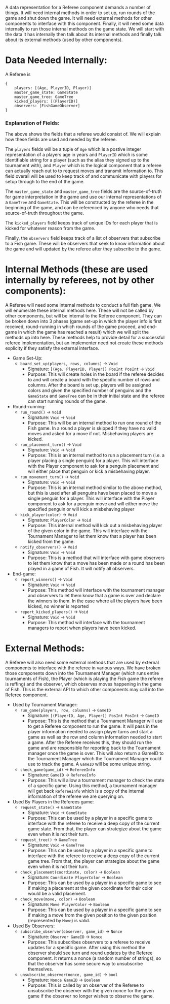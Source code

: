 A data representation for a Referee component demands a number of things. It will
need internal methods in order to set up, run rounds of the game and shut down the game. It will need external methods for other components to interface with this component. Finally, it will need some data internally
to run those internal methods on the game state. We will start with the data it has internally then talk about its internal methods and finally talk about its external methods (used by other components).

# Data Needed Internally:

A Referee is 
```
{
	players: [(Age, PlayerID, Player)]
	master_game_state: GameState
	master_game_tree: GameTree
	kicked_players: [(PlayerID)]
	observers: [FishGameObserver]
}
```
### Explanation of Fields:

The above shows the fields that a referee would consist of. We will explain how these fields are used and needed
by the referee.

The `players` fields will be a tuple of `Age` which is a postive integer representation
of a players age in years and `PlayerID` which is some identifiable string for a player (such as the alias they signed up to the tournament with),
and `Player` which is the logical component that a referee can actually reach out
to to request moves and transmit information to. This field overall will be used to keep track of and communicate with
players for setup through to the end of the game.

The `master_game_state` and `master_game_tree` fields are the source-of-truth for game interpretation in the game and use our internal representations of a `GameTree` and `GameState`. This will be constructed by the referee in the beginning of the game, and can be referenced by anyone who needs that source-of-truth throughout the game.

The `kicked_players` field keeps track of unique IDs for each player that is kicked for whatever reason from the game.

Finally, the `observers` field keeps track of a list of observers that subscribe to a Fish game. These will be observers that seek to know
information about the game and will updated by the referee after they subscribe to the game.


# Internal Methods (these are used internally by referees, not by other components):

A Referee will need some internal methods to conduct a full fish game. We will enumerate these internal methods here. These will
not be called by other components, but will be internal to the Referee component. They can be broken down into 3 phases (game set-up in which the player info is first received, round-running in which rounds of the game proceed, and end-game in which the game has reached a result) which we will split the methods up into here. These methods help to provide detail for a successful referee implementation, but an implementer need not create these methods explicity if they satisfy the external interface. 

- Game Set-Up:
	- `board_set_up(players, rows, columns)` &rarr; `Void`
		- Signature: `[(Age, PlayerID, Player)] PosInt PosInt` &rarr; `Void`
		- Purpose:  This will create holes in the board if the referee decides to and
			  will create a board with the specific number of rows and columns. After the board is set up, players
			  will be assigned colors and given the specified number of penguins and the `GameState` and `GameTree` can be in their
			  initial state and the referee can start running rounds of the game.
- Round-running:
	- `run_round()` &rarr; `Void`
		- Signature: `Void` &rarr; `Void`
		- Purpose: This will be an internal method to run one round of the Fish game. In a round a player
					   is skipped if they have no valid moves and asked for a move if not. Misbehaving players are kicked.
	- `run_placement_turn()` &rarr; `Void`
		- Signature: `Void` &rarr; `Void`
		- Purpose: This is an internal method to run a placement turn (i.e. a player placing a single penguin) for a player.
			  This will interface with the Player component to ask for a penguin placement and will either place that penguin or
			  kick a misbehaving player. 
	- `run_movement_turn()` &rarr; `Void`
		- Signature: `Void` &rarr; `Void`
		- Purpose: This is an internal method similar to the above method, but this is used after all penguins have been placed to 
			  move a single penguin for a player. This will interface with the Player component to ask for a penguin move and will
			  either move the specified penguin or will kick a misbehaving player
	- `kick_player(color)` &rarr; `Void`
		- Signature: `PlayerColor` &rarr; `Void`
		- Purpose: This internal method will kick out a misbehaving player of the given color in the game. This will interface
					   with the Tournament Manager to let them know that a player has been kicked from the game.
	- `notify_observers()` &rarr; `Void`
		- Signature: `Void` &rarr; `Void`
		- Purpose: This is a method that will interface with game observers to let them know that a move has been made or a round has been
					   played in a game of Fish. It will notify all observers.
- End-game:
	- `report_winners()` &rarr; `Void`
		- Signature: `Void` &rarr; `Void`
		- Purpose: This method will interface with the tournament manager and observers to let them know that a game is over and declare
					   the winners to them. In the case where all the players have been kicked, no winner is reported
	- `report_kicked_players()` &rarr; `Void`
		- Signature: `Void` &rarr; `Void`
		- Purpose: This method will interface with the tournament managers to report when players have been kicked.


# External Methods:

A Referee will also need some external methods that are used by external components to interface with the referee in various ways. We have broken those components down into the Tournament Manager (which runs entire tournaments of Fish), the Player (which is playing the Fish game the referee is reffing) and the observer, which observes moves happening in the game of Fish. This is the external API to which other components may call into the Referee component. 

- Used by Tournament Manager:
	- `run_game(players, row, columns)` &rarr; `GameID`
		- Signature: `[(PlayerID, Age, Player)] PosInt PosInt` &rarr; `GameID`
		- Purpose: This is the method that a Tournament Manager will use to get a Referee component to run the game.
					   It will pass in the player information needed to assign player turns and start a game as well as the row and column
					   information needed to start a game. After the Referee receives this, they should run the game and are responsible for reporting
					   back to the Tournament manager once the game is over. This will also return a GameID to the Tournament Manager which the Tournament
					   Manager could use to track the game. A `GameID` will be some unique string.
	- `check_game(game_id)` &rarr; `RefereeInfo`
		- Signature: `GameID` &rarr; `RefereeInfo`
		- Purpose: This will allow a tournament manager to check the state of a specific game. Using this method, a tournament manager will
					   get back `RefereeInfo` which is a copy of the internal information of the referee we are querying on.
- Used By Players in the Referees game:
	- `request_state()` &rarr; `GameState`
		- Signature: `Void` &rarr; `GameState`
		- Purpose: This can be used by a player in a specific game to interface with the referee to receive a deep copy 
					   of the current game state. From that, the player can strategize about the game even when it is not their turn.
	- `request_tree()` &rarr; `GameTree`
		- Signature: `Void` &rarr; `GameTree`
		- Purpose: This can be used by a player in a specific game to interface with the referee to receive a deep copy of the current
					   game tree. From that, the player can strategize about the game even when it is not their turn.
	- `check_placement(coordinate, color)` &rarr; `Boolean`
		- Signature: `Coordinate PlayerColor` &rarr; `Boolean`
		- Purpose: This can be used by a player in a specific game to see if making a placement at the given coordinate for their color would be a valid placement.
	- `check_move(move, color)` &rarr; `Boolean`
		- Signature: `Move PlayerColor` &rarr; `Boolean`
		- Purpose: This can be used by a player in a specific game to see if making a move from the given position to the given position (represented by `Move`) is valid.
- Used By Observers:
	- `subscribe_observer(observer, game_id)` &rarr; `Nonce`
		- Signature: `Observer GameID` &rarr; `Nonce`
		- Purpose: This subscribes observers to a referee to receive updates for a specific game. After using this method the observer should see turn and round updates by the Referee component. It returns a nonce (a random number of strings), so that the observer has some secure way to unsubscribe themselves.
	- `unsubscribe_observer(nonce, game_id)` &rarr; `bool`
		- Signature: `Nonce GameID` &rarr; `Boolean`
		- Purpose: This is called by an observer of the Referee to unsubscribe the observer with the given nonce for the given game if the observer no longer wishes to observe
		the game.
